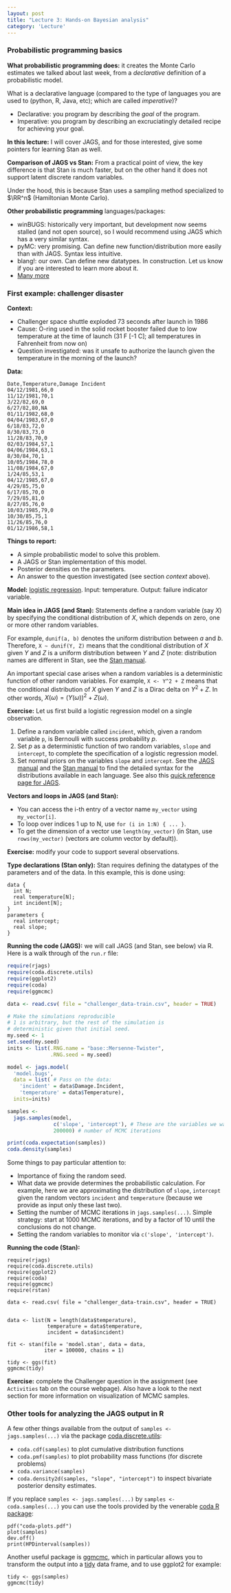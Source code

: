 ```yaml
---
layout: post
title: "Lecture 3: Hands-on Bayesian analysis"
category: 'Lecture'
---
```






### Probabilistic programming basics

**What probabilistic programming does:** it creates the Monte Carlo estimates we talked about last week, from a *declarative* definition of a probabilistic model.

What is a declarative language (compared to the type of languages you are used to (python, R, Java, etc); which are called *imperative*)? 

- Declarative: you program by describing the *goal* of the program.
- Imperative: you program by describing an excruciatingly detailed recipe for achieving your goal.

**In this lecture:** I will cover JAGS, and for those interested, give some pointers for learning Stan as well.

**Comparison of JAGS vs Stan:** From a practical point of view, the key difference is that Stan is much faster, but on the other hand it does not support latent discrete random variables.

Under the hood, this is because Stan uses a sampling method specialized to $\RR^n$ (Hamiltonian Monte Carlo).

**Other probabilistic programming** languages/packages:

- winBUGS: historically very important, but development now seems stalled (and not open source), so I would recommend using JAGS which has a very similar syntax.
- pyMC: very promising. Can define new function/distribution more easily than with JAGS. Syntax less intuitive.
- blang!: our own. Can define new datatypes. In construction. Let us know if you are interested to learn more about it.
- [Many more](http://probabilistic-programming.org/wiki/Home)

### First example: challenger disaster

**Context:**

- Challenger space shuttle exploded 73 seconds after launch in 1986
- Cause: O-ring used in the solid rocket booster failed due to low temperature at the time of launch (31 F [-1 C]; all temperatures in Fahrenheit from now on) 
- Question investigated: was it unsafe to authorize the launch given the temperature in the morning of the launch?

**Data:**

```
Date,Temperature,Damage Incident
04/12/1981,66,0
11/12/1981,70,1
3/22/82,69,0
6/27/82,80,NA
01/11/1982,68,0
04/04/1983,67,0
6/18/83,72,0
8/30/83,73,0
11/28/83,70,0
02/03/1984,57,1
04/06/1984,63,1
8/30/84,70,1
10/05/1984,78,0
11/08/1984,67,0
1/24/85,53,1
04/12/1985,67,0
4/29/85,75,0
6/17/85,70,0
7/29/85,81,0
8/27/85,76,0
10/03/1985,79,0
10/30/85,75,1
11/26/85,76,0
01/12/1986,58,1
```

**Things to report:**

- A simple probabilistic model to solve this problem.
- A JAGS or Stan implementation of this model.
- Posterior densities on the parameters.
- An answer to the question investigated (see section *context* above).

**Model:** [logistic regression](http://en.wikipedia.org/wiki/Logistic_regression). Input: temperature. Output: failure indicator variable.

**Main idea in JAGS (and Stan):** Statements define a random variable (say $X$) by specifying the conditional distribution of $X$, which depends on zero, one or more other random variables.

For example, ``dunif(a, b)`` denotes the uniform distribution between $a$ and $b$. Therefore, ``X ~ dunif(Y, Z)`` means that the conditional distribution of $X$ given $Y$ and $Z$ is a uniform distribution between $Y$ and $Z$ (note: distribution names are  different in Stan, see the [Stan manual](https://github.com/stan-dev/stan/releases/download/v2.6.0/stan-reference-2.6.0.pdf).

An important special case arises when a random variables is a deterministic function of other random variables. For example, ``X <- Y^2 + Z`` means that the conditional distribution of $X$ given $Y$ and $Z$ is a Dirac delta on $Y^2 + Z$. In other words, $X(\omega) = (Y(\omega))^2 + Z(\omega)$.

**Exercise:** Let us first build a logistic regression model on a single observation.

1. Define a random variable called ``incident``, which, given a random variable ``p``, is Bernoulli with success probability $p$.
2. Set $p$ as a deterministic function of two random variables, ``slope`` and ``intercept``, to complete the specification of a logistic regression model.
3. Set normal priors on the variables ``slope`` and ``intercept``. See the [JAGS manual](http://www.stats.ox.ac.uk/~nicholls/MScMCMC14/jags_user_manual.pdf) and the [Stan manual](https://github.com/stan-dev/stan/releases/download/v2.6.0/stan-reference-2.6.0.pdf) to find the detailed syntax for the distributions available in each language. See also this [quick reference page for JAGS](http://www.stat.ubc.ca/~bouchard/courses/stat520-sp2014-15/tool/2014/10/06/jags.html).

**Vectors and loops in JAGS (and Stan):** 

- You can access the i-th entry of a vector name ``my_vector`` using ``my_vector[i]``. 
- To loop over indices 1 up to N, use ``for (i in 1:N) { ... }``.
- To get the dimension of a vector use ``length(my_vector)`` (in Stan, use ``rows(my_vector)`` (vectors are column vector by default)).

**Exercise:** modify your code to support several observations.

**Type declarations (Stan only):** Stan requires defining the datatypes of the parameters and of the data. In this example, this is done using:

```
data {  
  int N;
  real temperature[N]; 
  int incident[N]; 
}
parameters {
  real intercept; 
  real slope;
}
```

**Running the code (JAGS):** we will call JAGS (and Stan, see below) via R. Here is a walk through of the ``run.r`` file:

```r
require(rjags)
require(coda.discrete.utils)
require(ggplot2)
require(coda)
require(ggmcmc)

data <- read.csv( file = "challenger_data-train.csv", header = TRUE)

# Make the simulations reproducible
# 1 is arbitrary, but the rest of the simulation is 
# deterministic given that initial seed.
my.seed <- 1 
set.seed(my.seed) 
inits <- list(.RNG.name = "base::Mersenne-Twister",
              .RNG.seed = my.seed)

model <- jags.model(
  'model.bugs', 
  data = list( # Pass on the data:
    'incident' = data$Damage.Incident, 
    'temperature' = data$Temperature), 
  inits=inits) 

samples <- 
  jags.samples(model,
               c('slope', 'intercept'), # These are the variables we want to monitor (plot, etc)
               200000) # number of MCMC iterations

print(coda.expectation(samples))
coda.density(samples)
```

Some things to pay particular attention to:

- Importance of fixing the random seed. 
- What data we provide determines the probabilistic calculation. For example, here we are approximating the distribution of ``slope``, ``intercept`` given the random vectors ``incident`` and ``temperature`` (because we provide as input only these last two).
- Setting the number of MCMC iterations in ``jags.samples(...)``. Simple strategy: start at 1000 MCMC iterations, and by a factor of 10 until the conclusions do not change.
- Setting the random variables to monitor via ``c('slope', 'intercept')``.

**Running the code (Stan):**

```
require(rjags)
require(coda.discrete.utils)
require(ggplot2)
require(coda)
require(ggmcmc)
require(rstan)

data <- read.csv( file = "challenger_data-train.csv", header = TRUE)


data <- list(N = length(data$temperature), 
             temperature = data$temperature,
             incident = data$incident)

fit <- stan(file = 'model.stan', data = data, 
            iter = 100000, chains = 1)

tidy <- ggs(fit)
ggmcmc(tidy)
```

**Exercise:** complete the Challenger question in the assignment (see ``Activities`` tab on the course webpage). Also have a look to the next section for more information on visualization of MCMC samples.

### Other tools for analyzing the JAGS output in R

A few other things available from the output of ``samples <- jags.samples(...)`` via the package [coda.discrete.utils](https://github.com/alexandrebouchard/coda-discrete-utils):

- ``coda.cdf(samples)`` to plot cumulative distribution functions
- ``coda.pmf(samples)`` to plot probability mass functions (for discrete problems)
- ``coda.variance(samples)``
- ``coda.density2d(samples, "slope", "intercept")`` to inspect bivariate posterior density estimates.

If you replace ``samples <- jags.samples(...)`` by ``samples <- coda.samples(...)`` you can use the tools provided by the venerable [coda R package](http://cran.r-project.org/web/packages/coda/coda.pdf):

```
pdf("coda-plots.pdf")
plot(samples)
dev.off()
print(HPDinterval(samples))
```

Another useful package is [ggmcmc](http://xavier-fim.net/packages/ggmcmc/), which in particular allows you to transform the output into a [tidy](http://vita.had.co.nz/papers/tidy-data.pdf) data frame, and to use ggplot2 for example:

```
tidy <- ggs(samples)
ggmcmc(tidy)
```


